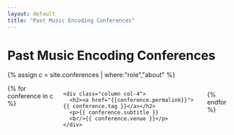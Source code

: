 ```yaml
---
layout: default
title: "Past Music Encoding Conferences"
---
```


# Past Music Encoding Conferences

{% assign c = site.conferences | where:"role","about" %}
<div class="columns">
  {% for conference in c %}

    <div class="column col-4">
      <h2><a href="{{conference.permalink}}">{{ conference.tag }}</a></h2>
      <p>{{ conference.subtitle }}
      <br/>{{ conference.venue }}</p>
    </div>

  {% endfor %}
</div>
